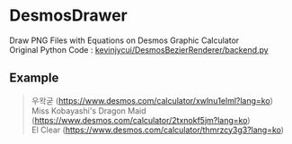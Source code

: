 # DesmosDrawer
Draw PNG Files with Equations on Desmos Graphic Calculator<br>
Original Python Code : [kevinjycui/DesmosBezierRenderer/backend.py](https://github.com/kevinjycui/DesmosBezierRenderer/blob/master/backend.py)

## Example
> 우왁굳 (https://www.desmos.com/calculator/xwlnu1elml?lang=ko) <br>
> Miss Kobayashi's Dragon Maid (https://www.desmos.com/calculator/2txnokf5jm?lang=ko) <br>
> El Clear (https://www.desmos.com/calculator/thmrzcy3g3?lang=ko) <br>
